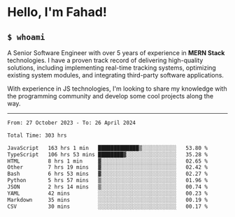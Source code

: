 <h1>Hello, I'm Fahad!</h1>

<h2><code>$ whoami</code></h2>

A Senior Software Engineer with over 5 years of experience in **MERN Stack** technologies. I have a proven track record of delivering high-quality solutions, including implementing real-time tracking systems, optimizing existing system modules, and integrating third-party software applications.

With experience in JS technologies, I'm looking to share my knowledge with the programming community and develop some cool projects along the way.

---

<!--START_SECTION:waka-->

```txt
From: 27 October 2023 - To: 26 April 2024

Total Time: 303 hrs

JavaScript   163 hrs 1 min   █████████████▒░░░░░░░░░░░   53.80 %
TypeScript   106 hrs 53 mins ████████▓░░░░░░░░░░░░░░░░   35.28 %
HTML         8 hrs 1 min     ▓░░░░░░░░░░░░░░░░░░░░░░░░   02.65 %
Other        7 hrs 19 mins   ▓░░░░░░░░░░░░░░░░░░░░░░░░   02.42 %
Bash         6 hrs 53 mins   ▓░░░░░░░░░░░░░░░░░░░░░░░░   02.27 %
Python       5 hrs 57 mins   ▒░░░░░░░░░░░░░░░░░░░░░░░░   01.96 %
JSON         2 hrs 14 mins   ▒░░░░░░░░░░░░░░░░░░░░░░░░   00.74 %
YAML         42 mins         ░░░░░░░░░░░░░░░░░░░░░░░░░   00.23 %
Markdown     35 mins         ░░░░░░░░░░░░░░░░░░░░░░░░░   00.19 %
CSV          30 mins         ░░░░░░░░░░░░░░░░░░░░░░░░░   00.17 %
```

<!--END_SECTION:waka-->

<!--
**heyFahad/heyFahad** is a ✨ _special_ ✨ repository because its `README.md` (this file) appears on your GitHub profile.

Here are some ideas to get you started:

- 🔭 I’m currently working on ...
- 🌱 I’m currently learning ...
- 👯 I’m looking to collaborate on ...
- 🤔 I’m looking for help with ...
- 💬 Ask me about ...
- 📫 How to reach me: ...
- 😄 Pronouns: ...
- ⚡ Fun fact: ...
-->
